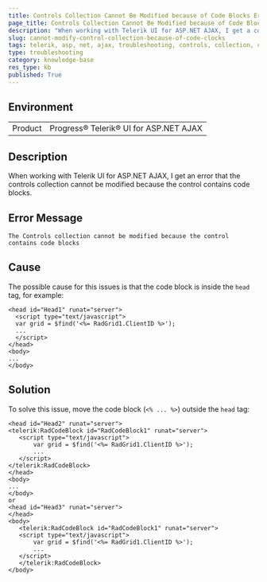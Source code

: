 ```yaml
---
title: Controls Collection Cannot Be Modified because of Code Blocks Error Occurs
page_title: Controls Collection Cannot Be Modified because of Code Blocks Error Occurs
description: "When working with Telerik UI for ASP.NET AJAX, I get a controls collection cannot be modified because the control contains code blocks error message."
slug: cannot-modify-control-collection-because-of-code-clocks
tags: telerik, asp, net, ajax, troubleshooting, controls, collection, cannot, be, modified, because, the, control, contains, code, blocks, error
type: troubleshooting
category: knowledge-base
res_type: kb
published: True
---
```


## Environment

<table>
	<tbody>
		<tr>
			<td>Product</td>
			<td>Progress® Telerik® UI for ASP.NET AJAX</td>
		</tr>
	</tbody>
</table>

## Description

When working with Telerik UI for ASP.NET AJAX, I get an error that the controls collection cannot be modified because the control contains code blocks.

## Error Message

`The Controls collection cannot be modified because the control contains code blocks`

## Cause

The possible cause for this issues is that the code block is inside the `head` tag, for example:

````ASP.NET
<head id="Head1" runat="server">
  <script type="text/javascript">
  var grid = $find('<%= RadGrid1.ClientID %>');
  ...
  </script>
</head>
<body>
...
</body>
````

## Solution

To solve this issue, move the code block (`<% ... %>`) outside the `head` tag:

````ASP.NET
<head id="Head2" runat="server">
<telerik:RadCodeBlock id="RadCodeBlock1" runat="server">
   <script type="text/javascript">
       var grid = $find('<%= RadGrid1.ClientID %>');
       ...
   </script>
</telerik:RadCodeBlock>
</head>
<body>
...
</body>
or
<head id="Head3" runat="server">
</head>
<body>
   <telerik:RadCodeBlock id="RadCodeBlock1" runat="server">
   <script type="text/javascript">
       var grid = $find('<%= RadGrid1.ClientID %>');
       ...
   </script>
   </telerik:RadCodeBlock>
</body>   
````
